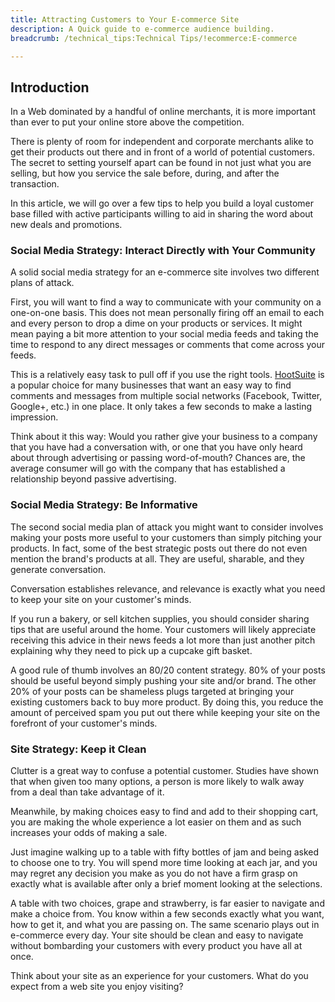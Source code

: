 ```yaml
---
title: Attracting Customers to Your E-commerce Site
description: A Quick guide to e-commerce audience building.
breadcrumb: /technical_tips:Technical Tips/!ecommerce:E-commerce

---
```


Introduction
-----
In a Web dominated by a handful of online merchants, it is more important than ever to put your online store above the competition.

There is plenty of room for independent and corporate merchants alike to get their products out there and in front of a world of potential customers. The secret to setting yourself apart can be found in not just what you are selling, but how you service the sale before, during, and after the transaction.

In this article, we will go over a few tips to help you build a loyal customer base filled with active participants willing to aid in sharing the word about new deals and promotions.

### Social Media Strategy: Interact Directly with Your Community
A solid social media strategy for an e-commerce site involves two different plans of attack.

First, you will want to find a way to communicate with your community on a one-on-one basis. This does not mean personally firing off an email to each and every person to drop a dime on your products or services. It might mean paying a bit more attention to your social media feeds and taking the time to respond to any direct messages or comments that come across your feeds.

This is a relatively easy task to pull off if you use the right tools. [HootSuite][hootsuite] is a popular choice for many businesses that want an easy way to find comments and messages from multiple social networks (Facebook, Twitter, Google+, etc.) in one place. It only takes a few seconds to make a lasting impression.

Think about it this way: Would you rather give your business to a company that you have had a conversation with, or one that you have only heard about through advertising or passing word-of-mouth? Chances are, the average consumer will go with the company that has established a relationship beyond passive advertising.

### Social Media Strategy: Be Informative
The second social media plan of attack you might want to consider involves making your posts more useful to your customers than simply pitching your products. In fact, some of the best strategic posts out there do not even mention the brand's products at all. They are useful, sharable, and they generate conversation.

Conversation establishes relevance, and relevance is exactly what you need to keep your site on your customer's minds.

If you run a bakery, or sell kitchen supplies, you should consider sharing tips that are useful around the home. Your customers will likely appreciate receiving this advice in their news feeds a lot more than just another pitch explaining why they need to pick up a cupcake gift basket.

A good rule of thumb involves an 80/20 content strategy. 80% of your posts should be useful beyond simply pushing your site and/or brand. The other 20% of your posts can be shameless plugs targeted at bringing your existing customers back to buy more product. By doing this, you reduce the amount of perceived spam you put out there while keeping your site on the forefront of your customer's minds.

### Site Strategy: Keep it Clean
Clutter is a great way to confuse a potential customer. Studies have shown that when given too many options, a person is more likely to walk away from a deal than take advantage of it. 

Meanwhile, by making choices easy to find and add to their shopping cart, you are making the whole experience a lot easier on them and as such increases your odds of making a sale.

Just imagine walking up to a table with fifty bottles of jam and being asked to choose one to try. You will spend more time looking at each jar, and you may regret any decision you make as you do not have a firm grasp on exactly what is available after only a brief moment looking at the selections.

A table with two choices, grape and strawberry, is far easier to navigate and make a choice from. You know within a few seconds exactly what you want, how to get it, and what you are passing on. The same scenario plays out in e-commerce every day. Your site should be clean and easy to navigate without bombarding your customers with every product you have all at once.

Think about your site as an experience for your customers. What do you expect from a web site you enjoy visiting? 

[hootsuite]: http://hootsuite.com